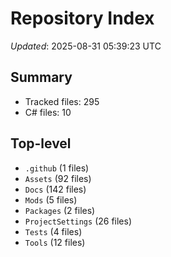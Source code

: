 # Repository Index

_Updated_: 2025-08-31 05:39:23 UTC

## Summary
- Tracked files: 295
- C# files: 10

## Top-level
- `.github` (1 files)
- `Assets` (92 files)
- `Docs` (142 files)
- `Mods` (5 files)
- `Packages` (2 files)
- `ProjectSettings` (26 files)
- `Tests` (4 files)
- `Tools` (12 files)

